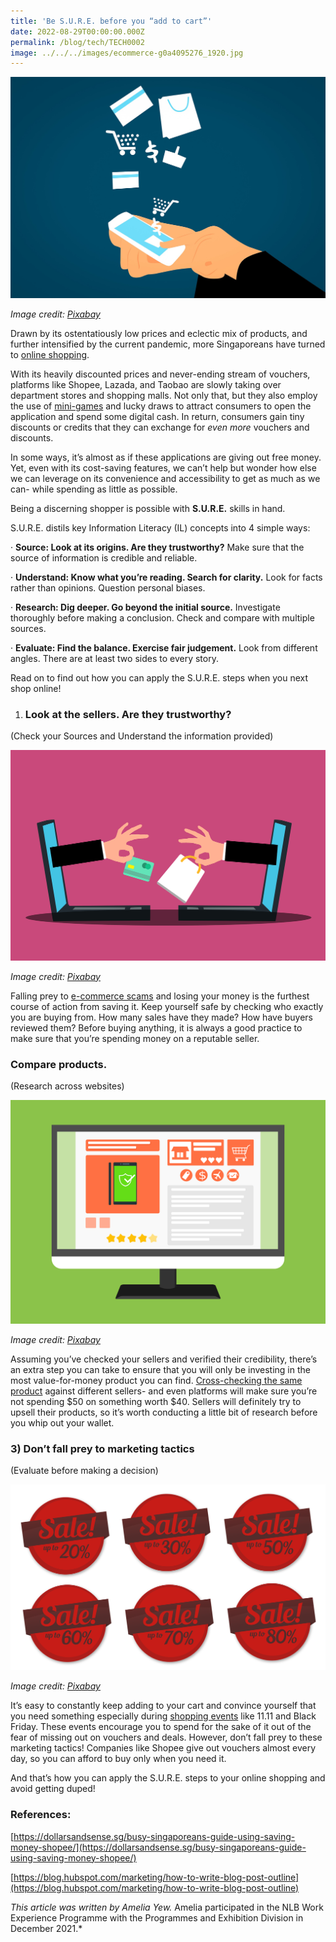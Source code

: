 ```yaml
---
title: 'Be S.U.R.E. before you “add to cart”'
date: 2022-08-29T00:00:00.000Z
permalink: /blog/tech/TECH0002
image: ../../../images/ecommerce-g0a4095276_1920.jpg
---
```


![](../../../images/ecommerce-g0a4095276_1920.jpg)                               

*Image credit: [Pixabay](http://www.pixabay.com)*

 

Drawn by its ostentatiously low prices and eclectic mix of products, and further intensified by the current pandemic, more Singaporeans have turned to [online shopping](https://www.straitstimes.com/business/economy/one-third-of-singaporeans-made-first-online-purchase-amid-covid-19-pandemic-visa).

 

With its heavily discounted prices and never-ending stream of vouchers, platforms like Shopee, Lazada, and Taobao are slowly taking over department stores and shopping malls. Not only that, but they also employ the use of [mini-games](https://www.hatch.sg/post/campaign-insights-3-digital-marketing-insights-from-shopee-9-9-2020-marketing-campaign) and lucky draws to attract consumers to open the application and spend some digital cash. In return, consumers gain tiny discounts or credits that they can exchange for *even more* vouchers and discounts.

 

In some ways, it’s almost as if these applications are giving out free money. Yet, even with its cost-saving features, we can’t help but wonder how else we can leverage on its convenience and accessibility to get as much as we can- while spending as little as possible.

 

Being a discerning shopper is possible with **S.U.R.E.** skills in hand. 

S.U.R.E. distils key Information Literacy (IL) concepts into 4 simple ways:

·    **Source: Look at its origins. Are they trustworthy?**
 Make sure that the source of information is credible and reliable.

·    **Understand: Know what you’re reading. Search for clarity.**
 Look for facts rather than opinions. Question personal biases.

·    **Research: Dig deeper. Go beyond the initial source.**
 Investigate thoroughly before making a conclusion. Check and compare with multiple sources.

·    **Evaluate: Find the balance. Exercise fair judgement.**
 Look from different angles. There are at least two sides to every story.

 

Read on to find out how you can apply the S.U.R.E. steps when you next shop online!

 

1. ### Look at the sellers. Are they trustworthy?

(Check your Sources and Understand the information provided)

![](../../../images/online-shopping-ge7754ddf3_1280.png) 

 *Image credit: [Pixabay](http://www.pixabay.com)*

 

Falling prey to [e-commerce scams](https://www.police.gov.sg/media-room/news/20211109_police_advisory_on_e-commerce_scam_during_the_year_end_online_shopping_events) and losing your money is the furthest course of action from saving it. Keep yourself safe by checking who exactly you are buying from. How many sales have they made? How have buyers reviewed them? Before buying anything, it is always a good practice to make sure that you’re spending money on a reputable seller.



### Compare products.

(Research across websites)

![](../../../images/e-commerce-g5388248d3_1280.png) 

 

*Image credit: [Pixabay](http://www.pixabay.com)*

 

 

Assuming you’ve checked your sellers and verified their credibility, there’s an extra step you can take to ensure that you will only be investing in the most value-for-money product you can find. [Cross-checking the same product](https://www.forbes.com/sites/forbesbusinesscouncil/2021/06/18/how-consumers-compare-prices-to-make-purchase-decisions/?sh=26f2cd286486) against different sellers- and even platforms will make sure you’re not spending $50 on something worth $40. Sellers will definitely try to upsell their products, so it’s worth conducting a little bit of research before you whip out your wallet.

 

### 3) Don’t fall prey to marketing tactics

(Evaluate before making a decision)

 ![](../../../images/discount-g6f488526f_1920.png)

*Image credit: [Pixabay](http://www.pixabay.com)*

 

It’s easy to constantly keep adding to your cart and convince yourself that you need something especially during [shopping events](https://www.cnbc.com/2019/11/29/psychology-of-black-friday-shopping-phenomenon-and-crowds-explained.html) like 11.11 and Black Friday. These events encourage you to spend for the sake of it out of the fear of missing out on vouchers and deals. However, don’t fall prey to these marketing tactics! Companies like Shopee give out vouchers almost every day, so you can afford to buy only when you need it.

 

And that’s how you can apply the S.U.R.E. steps to your online shopping and avoid getting duped! 

 

### References:

[https://dollarsandsense.sg/busy-singaporeans-guide-using-saving-money-shopee/](https://dollarsandsense.sg/busy-singaporeans-guide-using-saving-money-shopee/)

[https://blog.hubspot.com/marketing/how-to-write-blog-post-outline](https://blog.hubspot.com/marketing/how-to-write-blog-post-outline)

 

*This article was written by Amelia Yew.*  Amelia participated in the NLB Work Experience Programme with the Programmes and Exhibition Division in December 2021.* 